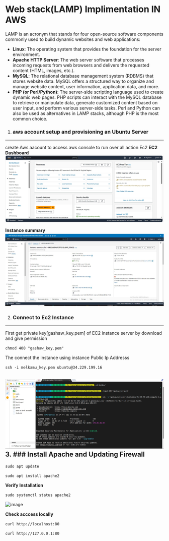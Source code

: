 # Web stack(LAMP) Implimentation IN AWS

LAMP is an acronym that stands for four open-source software components commonly used to build dynamic websites and web applications:

- **Linux**: The operating system that provides the foundation for the server environment.
- **Apache HTTP Server**: The web server software that processes incoming requests from web browsers and delivers the requested content (HTML, images, etc.).
- **MySQL**: The relational database management system (RDBMS) that stores website data. MySQL offers a structured way to organize and manage website content, user information, application data, and more.
- **PHP (or Perl/Python)**: The server-side scripting language used to create dynamic web pages. PHP scripts can interact with the MySQL database to retrieve or manipulate data, generate customized content based on user input, and perform various server-side tasks. Perl and Python can also be used as alternatives in LAMP stacks, although PHP is the most common choice.

1. ### aws account setup and provisioning an Ubuntu Server

---

create Aws aacount to access aws console to run over all action Ec2
**EC2 Dashboard**
![EC2 Doashboard](assets/ec2-dashboard.jpg)

**Instance summary**
![Instance Summary Image](assets/instance-summary.jpg)

2. ### Connect to Ec2 Instance
---
First  get private key[gashaw_key.pem] of EC2 instance server by download and give permission
```
chmod 400 "gashaw_key.pem"
```

The connect the instance  using instance Public Ip Addresss
```
ssh -i melkamu_key.pem ubuntu@34.229.199.16
```
![image](assets/connect-instance.jpg)
3. ### Install Apache and Updating Firewall
---
```
sudo apt update
```

```
sudo apt install apache2
```
**Verify Installation**

```
sudo systemctl status apache2
```
![image](https://github.com/melkamu372/web-stack-implementation-lamp-stack-in-aws-/assets/47281626/c32d582e-39fd-4da8-96d0-d121f1390f16)

**Check acccess locally**

```
curl http://localhost:80
```
```
curl http://127.0.0.1:80
```
